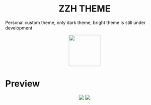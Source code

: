 <h1 align="center">
  ZZH THEME
</h1>

Personal custom theme, only dark theme, bright theme is still under development

<p style="text-align: center" align="center">
  <a href="https://marketplace.visualstudio.com/items?itemName=langlang.zzh-theme" target="_blank"><img width="100" src="https://s2.loli.net/2023/02/02/T2rVXnixZpsvGcC.png" ></a>
</p>

# Preview

<p style="text-align: center" align="center">
      <a href="https://marketplace.visualstudio.com/items?itemName=langlang.zzh-theme" target="_blank"
        ><img src="https://s2.loli.net/2023/02/01/QZco8T3SH5d7tNB.png"
      /></a>
      <a href="https://marketplace.visualstudio.com/items?itemName=langlang.zzh-theme" target="_blank"
        ><img src="https://s2.loli.net/2023/02/01/HwLyc3IhNmOVzvg.png"
      /></a>
</p>
